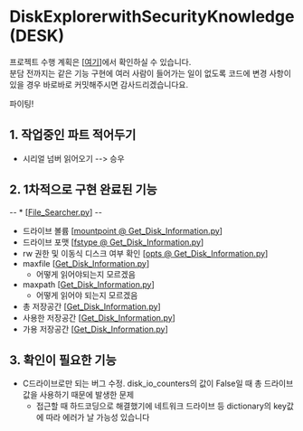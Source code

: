 # DiskExplorerwithSecurityKnowledge (DESK)
프로젝트 수행 계획은 [[여기](https://github.com/reteu5/DiskExplorerwithSecurityKnowledge/blob/main/slides/%EB%B0%B1%EC%8A%B9%EC%9A%B0_%ED%8C%80%ED%94%84%EB%A1%9C%EC%A0%9D%ED%8A%B8.pdf)]에서 확인하실 수 있습니다.  
분담 전까지는 같은 기능 구현에 여러 사람이 들어가는 일이 없도록 코드에 변경 사항이 있을 경우 바로바로 커밋해주시면 감사드리겠습니다요.

파이팅!


## 1. 작업중인 파트 적어두기
 * 시리얼 넘버 읽어오기 --> 승우 

## 2. 1차적으로 구현 완료된 기능
 -- * [[File_Searcher.py](https://github.com/reteu5/DiskExplorerwithSecurityKnowledge/blob/main/Code/File_Searcher.py)] --

 * 드라이브 볼륨 [[mountpoint @ Get_Disk_Information.py](https://github.com/reteu5/DiskExplorerwithSecurityKnowledge/blob/main/Code/Get_Disk_Information.py#:~:text=for%20drive%20in%20GetDrive,i%20in%20diskIO%3A)]
 * 드라이브 포맷 [[fstype @ Get_Disk_Information.py](https://github.com/reteu5/DiskExplorerwithSecurityKnowledge/blob/main/Code/Get_Disk_Information.py#:~:text=for%20drive%20in%20GetDrive,i%20in%20diskIO%3A)]
 * rw 권한 및 이동식 디스크 여부 확인 [[opts @ Get_Disk_Information.py](https://github.com/reteu5/DiskExplorerwithSecurityKnowledge/blob/main/Code/Get_Disk_Information.py)]
 * maxfile [[Get_Disk_Information.py](https://github.com/reteu5/DiskExplorerwithSecurityKnowledge/blob/main/Code/Get_Disk_Information.py)]
   * 어떻게 읽어야되는지 모르겠음
 * maxpath [[Get_Disk_Information.py](https://github.com/reteu5/DiskExplorerwithSecurityKnowledge/blob/main/Code/Get_Disk_Information.py)]
   * 어떻게 읽어야 되는지 모르겠음
 * 총 저장공간 [[Get_Disk_Information.py](https://github.com/reteu5/DiskExplorerwithSecurityKnowledge/blob/main/Code/Get_Disk_Information.py)]
 * 사용한 저장공간 [[Get_Disk_Information.py](https://github.com/reteu5/DiskExplorerwithSecurityKnowledge/blob/main/Code/Get_Disk_Information.py)]
 * 가용 저장공간 [[Get_Disk_Information.py](https://github.com/reteu5/DiskExplorerwithSecurityKnowledge/blob/main/Code/Get_Disk_Information.py)]
 
 ## 3. 확인이 필요한 기능
* C드라이브로만 되는 버그 수정. disk_io_counters의 값이 False일 때 총 드라이브 값을 사용하기 때문에 발생한 문제
   * 접근할 때 하드코딩으로 해결했기에 네트워크 드라이브 등 dictionary의 key값에 따라 에러가 날 가능성 있습니다

